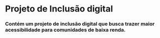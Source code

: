 # Projeto de Inclusão digital
### Contém um projeto de inclusão digital que busca trazer maior acessibilidade para comunidades de baixa renda.
